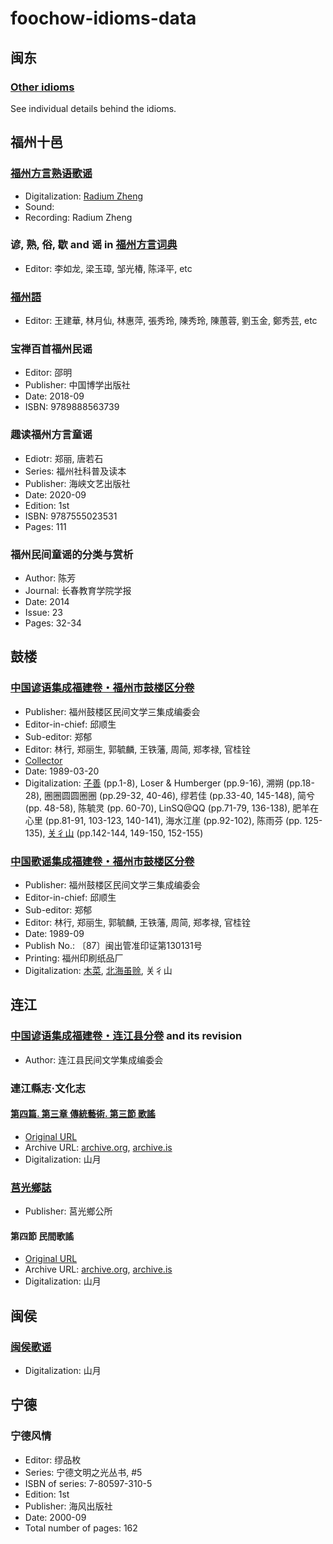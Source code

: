 # foochow-idioms-data

## 闽东

### [Other idioms](https://github.com/MindongLab/foochow-idioms-data/blob/master/other%20idioms.tsv)
See individual details behind the idioms.

## 福州十邑

### [福州方言熟语歌谣](https://github.com/MindongLab/foochow-idioms-data/tree/master/福州方言熟语歌谣)
- Digitalization: [Radium Zheng](https://github.com/ztl8702)
- Sound: 
- Recording: Radium Zheng

### 谚, 熟, 俗, 歇 and 谣 in [福州方言词典](https://github.com/ztl8702/zingzeu-data/blob/master/li.txt)
- Editor: 李如龙, 梁玉璋, 邹光椿, 陈泽平, etc

### [福州語](https://github.com/MindongLab/foochow-idioms-data/blob/master/福州語.tsv)
- Editor: 王建華, 林月仙, 林惠萍, 張秀玲, 陳秀玲, 陳蕙蓉, 劉玉金, 鄭秀芸, etc

### 宝禅百首福州民谣
- Editor: 邵明
- Publisher: 中国博学出版社
- Date: 2018-09
- ISBN: 9789888563739

### 趣读福州方言童谣
- Ediotr: 郑丽, 唐若石
- Series: 福州社科普及读本
- Publisher: 海峡文艺出版社
- Date: 2020-09
- Edition: 1st
- ISBN: 9787555023531
- Pages: 111


### 福州民间童谣的分类与赏析
- Author: 陈芳
- Journal: 长春教育学院学报
- Date: 2014
- Issue: 23
- Pages: 32-34

## 鼓楼

### [中国谚语集成福建卷・福州市鼓楼区分卷](https://github.com/MindongLab/foochow-idioms-data/blob/master/中国谚语集成福建卷・福州市鼓楼区分卷/content.csv)
- Publisher: 福州鼓楼区民间文学三集成编委会
- Editor-in-chief: 邱顺生
- Sub-editor: 郑郁
- Editor: 林行, 郑丽生, 郭毓麟, 王铁藩, 周简, 郑孝禄, 官桂铨
- [Collector](https://github.com/MindongLab/foochow-idioms-data/blob/master/中国谚语集成福建卷・福州市鼓楼区分卷/collector.csv)
- Date: 1989-03-20
- Digitalization: [子善](https://github.com/DDFShanyu) (pp.1-8), Loser & Humberger (pp.9-16), 溯朔 (pp.18-28), 圈圈圆圆圈圈 (pp.29-32, 40-46), 缪若佳 (pp.33-40, 145-148), 简兮 (pp. 48-58), 陈毓灵 (pp. 60-70), LinSQ@QQ (pp.71-79, 136-138), 肥羊在心里 (pp.81-91, 103-123, 140-141), 海水江崖 (pp.92-102), 陈雨芬 (pp. 125-135), [关彳山](https://github.com/Guanchishan) (pp.142-144, 149-150, 152-155)

### [中国歌谣集成福建卷・福州市鼓楼区分卷](https://github.com/MindongLab/foochow-idioms-data/blob/master/中国歌谣集成福建卷・福州市鼓楼区分卷/content.tsv)
- Publisher: 福州鼓楼区民间文学三集成编委会
- Editor-in-chief: 邱顺生
- Sub-editor: 郑郁
- Editor: 林行, 郑丽生, 郭毓麟, 王铁藩, 周简, 郑孝禄, 官桂铨
- Date: 1989-09
- Publish No.: 〔87〕闽出管准印证第130131号
- Printing: 福州印刷纸品厂
- Digitalization: [木菜](https://github.com/clzls), [北海虽赊](https://github.com/insualk), 关彳山

## 连江

### [中国谚语集成福建卷・连江县分卷](https://github.com/siuze/sy_ngy__LJ/blob/main/ngieng_ngy_zik_sing/ngieng_ngy.txt) and its revision
- Author: 连江县民间文学集成编委会

### 連江縣志·文化志
#### [第四篇. 第三章 傳統藝術. 第三節 歌謠](https://github.com/MindongLab/foochow-idioms-data/blob/master/連江縣志·文化志/第四篇.%20第三章%20傳統藝術.%20第三節%20歌謠.tsv)
- [Original URL](http://board.matsu.idv.tw/board_view.php?board=141&pid=69806&link=69806&start=14)
- Archive URL: [archive.org](https://web.archive.org/web/20200213114651/http://board.matsu.idv.tw/board_view.php?board=141&pid=69806&link=69806&start=14), [archive.is](http://archive.ph/wip/VrikW)
- Digitalization: 山月

### [莒光鄉誌](https://github.com/MindongLab/foochow-idioms-data/blob/master/莒光鄉誌.tsv)
- Publisher: 莒光鄉公所
#### 第四節 民間歌謠
- [Original URL](http://board.matsu.idv.tw/board_view.php?board=50&pid=23668&link=23668&start=154)
- Archive URL: [archive.org](https://web.archive.org/web/20200213115451/http://board.matsu.idv.tw/board_view.php?board=50&pid=23668&link=23668&start=154), [archive.is](http://archive.ph/wip/qRCtn)
- Digitalization: 山月

## 闽侯

### [闽侯歌谣](https://github.com/MindongLab/foochow-idioms-data/blob/master/闽侯歌谣)
- Digitalization: 山月

## 宁德

### 宁德风情
- Editor: 缪品枚
- Series: 宁德文明之光丛书, #5
- ISBN of series: 7-80597-310-5
- Edition: 1st
- Publisher: 海风出版社
- Date: 2000-09
- Total number of pages: 162
